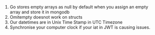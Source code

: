 1. Go stores empty arrays as null by default when you assign an empty array and store it in mongodb
2. Omitempty doesnot work on structs
3. Our datetimes are in Unix Time Stamp in UTC Timezone
4. Synchronise your computer clock if your iat in JWT is causing issues.